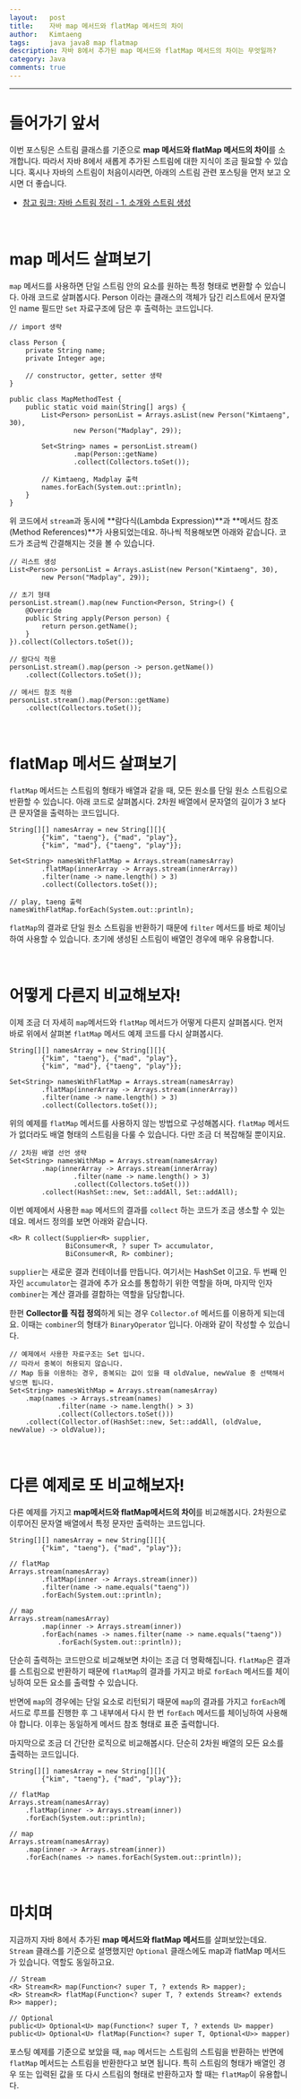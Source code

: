 ```yaml
---
layout:   post
title:    자바 map 메서드와 flatMap 메서드의 차이
author:   Kimtaeng
tags: 	  java java8 map flatmap
description: 자바 8에서 추가된 map 메서드와 flatMap 메서드의 차이는 무엇일까? 
category: Java
comments: true
---
```


<hr/>

# 들어가기 앞서

이번 포스팅은 스트림 클래스를 기준으로 **map 메서드와 flatMap 메서드의 차이**를 소개합니다. 따라서 자바 8에서 새롭게 추가된 스트림에 대한 지식이 
조금 필요할 수 있습니다. 혹시나 자바의 스트림이 처음이시라면, 아래의 스트림 관련 포스팅을 먼저 보고 오시면 더 좋습니다.

- <a href="/post/introduction-to-java-streams" target="_blank">참고 링크: 자바 스트림 정리 - 1. 소개와 스트림 생성</a>

<br/>

# map 메서드 살펴보기

```map``` 메서드를 사용하면 단일 스트림 안의 요소를 원하는 특정 형태로 변환할 수 있습니다. 
아래 코드로 살펴봅시다. Person 이라는 클래스의 객체가 담긴 리스트에서 문자열인 name 필드만
```Set``` 자료구조에 담은 후 출력하는 코드입니다.

<pre class="line-numbers"><code class="language-java" data-start="1">// import 생략

class Person {
    private String name;
    private Integer age;

    // constructor, getter, setter 생략
}

public class MapMethodTest {
    public static void main(String[] args) {
        List&lt;Person> personList = Arrays.asList(new Person("Kimtaeng", 30),
                new Person("Madplay", 29));

        Set&lt;String> names = personList.stream()
                .map(Person::getName)
                .collect(Collectors.toSet());

        // Kimtaeng, Madplay 출력
        names.forEach(System.out::println);
    }
}
</code></pre>

위 코드에서 ```stream```과 동시에 **람다식(Lambda Expression)**과 **메서드 참조(Method References)**가 사용되었는데요.
하나씩 적용해보면 아래와 같습니다. 코드가 조금씩 간결해지는 것을 볼 수 있습니다.

<pre class="line-numbers"><code class="language-java" data-start="1">// 리스트 생성
List&lt;Person> personList = Arrays.asList(new Person("Kimtaeng", 30),
        new Person("Madplay", 29));

// 초기 형태
personList.stream().map(new Function&lt;Person, String>() {
    @Override
    public String apply(Person person) {
        return person.getName();
    }
}).collect(Collectors.toSet());

// 람다식 적용
personList.stream().map(person -> person.getName())
    .collect(Collectors.toSet());
    
// 메서드 참조 적용
personList.stream().map(Person::getName)
    .collect(Collectors.toSet());
</code></pre>

<br/>

# flatMap 메서드 살펴보기

```flatMap``` 메서드는 스트림의 형태가 배열과 같을 때, 모든 원소를 단일 원소 스트림으로 반환할 수 있습니다.
아래 코드로 살펴봅시다. 2차원 배열에서 문자열의 길이가 3 보다 큰 문자열을 출력하는 코드입니다.

<pre class="line-numbers"><code class="language-java" data-start="1">String[][] namesArray = new String[][]{
        {"kim", "taeng"}, {"mad", "play"},
        {"kim", "mad"}, {"taeng", "play"}};
        
Set&lt;String> namesWithFlatMap = Arrays.stream(namesArray)
        .flatMap(innerArray -> Arrays.stream(innerArray))
        .filter(name -> name.length() > 3)
        .collect(Collectors.toSet());
        
// play, taeng 출력
namesWithFlatMap.forEach(System.out::println);
</code></pre>

```flatMap```의 결과로 단일 원소 스트림을 반환하기 때문에 ```filter``` 메서드를 바로 체이닝하여 사용할 수 있습니다.
초기에 생성된 스트림이 배열인 경우에 매우 유용합니다. 

<br/>


# 어떻게 다른지 비교해보자!

이제 조금 더 자세히 ```map```메서드와 ```flatMap``` 메서드가 어떻게 다른지 살펴봅시다.
먼저 바로 위에서 살펴본 ```flatMap``` 메서드 예제 코드를 다시 살펴봅시다.

<pre class="line-numbers"><code class="language-java" data-start="1">String[][] namesArray = new String[][]{
        {"kim", "taeng"}, {"mad", "play"},
        {"kim", "mad"}, {"taeng", "play"}};

Set&lt;String> namesWithFlatMap = Arrays.stream(namesArray)
        .flatMap(innerArray -> Arrays.stream(innerArray))
        .filter(name -> name.length() > 3)
        .collect(Collectors.toSet());
</code></pre>

위의 예제를 ```flatMap``` 메서드를 사용하지 않는 방법으로 구성해봅시다.
```flatMap``` 메서드가 없더라도 배열 형태의 스트림을 다룰 수 있습니다. 다만 조금 더 복잡해질 뿐이지요.

<pre class="line-numbers"><code class="language-java" data-start="1">// 2차원 배열 선언 생략
Set&lt;String> namesWithMap = Arrays.stream(namesArray)
        .map(innerArray -> Arrays.stream(innerArray)
                .filter(name -> name.length() > 3)
                .collect(Collectors.toSet()))
        .collect(HashSet::new, Set::addAll, Set::addAll);
</code></pre>

이번 예제에서 사용한  ```map``` 메서드의 결과를 ```collect``` 하는 코드가 조금 생소할 수 있는데요.
메서드 정의를 보면 아래와 같습니다.

<pre class="line-numbers"><code class="language-java" data-start="1">&lt;R> R collect(Supplier&lt;R> supplier,
              BiConsumer&lt;R, ? super T> accumulator,
              BiConsumer&lt;R, R> combiner);
</code></pre>

```supplier```는 새로운 결과 컨테이너를 만듭니다. 여기서는 HashSet 이고요. 두 번째 인자인 ```accumulator```는
결과에 추가 요소를 통합하기 위한 역할을 하며, 마지막 인자 ```combiner```는 계산 결과를 결합하는 역할을 담당합니다.

한편 **Collector를 직접 정의**하게 되는 경우 ```Collector.of``` 메서드를 이용하게 되는데요. 
이때는 ```combiner```의 형태가 ```BinaryOperator``` 입니다. 아래와 같이 작성할 수 있습니다.

<pre class="line-numbers"><code class="language-java" data-start="1">// 예제에서 사용한 자료구조는 Set 입니다. 
// 따라서 중복이 허용되지 않습니다.
// Map 등을 이용하는 경우, 중복되는 값이 있을 때 oldValue, newValue 중 선택해서 넣으면 됩니다.
Set&lt;String> namesWithMap = Arrays.stream(namesArray)
    .map(names -> Arrays.stream(names)
            .filter(name -> name.length() > 3)
            .collect(Collectors.toSet()))
    .collect(Collector.of(HashSet::new, Set::addAll, (oldValue, newValue) -> oldValue));
</code></pre>

<br/>

# 다른 예제로 또 비교해보자!

다른 예제를 가지고 **map메서드와 flatMap메서드의 차이**를 비교해봅시다. 2차원으로 이루어진 문자열 배열에서 특정 문자만 출력하는 코드입니다.

<pre class="line-numbers"><code class="language-java" data-start="1">String[][] namesArray = new String[][]{
        {"kim", "taeng"}, {"mad", "play"}};

// flatMap
Arrays.stream(namesArray)
        .flatMap(inner -> Arrays.stream(inner))
        .filter(name -> name.equals("taeng"))
        .forEach(System.out::println);

// map
Arrays.stream(namesArray)
        .map(inner -> Arrays.stream(inner))
        .forEach(names -> names.filter(name -> name.equals("taeng"))
            .forEach(System.out::println));
</code></pre>

단순히 출력하는 코드만으로 비교해보면 차이는 조금 더 명확해집니다. ```flatMap```은 결과를 스트림으로 반환하기 때문에
```flatMap```의 결과를 가지고 바로 ```forEach``` 메서드를 체이닝하여 모든 요소를 출력할 수 있습니다.

반면에 ```map```의 경우에는 단일 요소로 리턴되기 때문에 ```map```의 결과를 가지고 ```forEach```메서드로 루프를 진행한 후
그 내부에서 다시 한 번 ```forEach``` 메서드를 체이닝하여 사용해야 합니다. 이후는 동일하게 메서드 참조 형태로 표준 출력합니다.

마지막으로 조금 더 간단한 로직으로 비교해봅시다. 단순히 2차원 배열의 모든 요소를 출력하는 코드입니다.

<pre class="line-numbers"><code class="language-java" data-start="1">String[][] namesArray = new String[][]{
        {"kim", "taeng"}, {"mad", "play"}};

// flatMap
Arrays.stream(namesArray)
    .flatMap(inner -> Arrays.stream(inner))
    .forEach(System.out::println);

// map
Arrays.stream(namesArray)
    .map(inner -> Arrays.stream(inner))
    .forEach(names -> names.forEach(System.out::println));
</code></pre>

<br/>

# 마치며

지금까지 자바 8에서 추가된 **map 메서드와 flatMap 메서드**를 살펴보았는데요. ```Stream``` 클래스를 기준으로 설명했지만
```Optional``` 클래스에도 map과 flatMap 메서드가 있습니다. 역할도 동일하고요. 

<pre class="line-numbers"><code class="language-java" data-start="1">// Stream
&lt;R> Stream&lt;R> map(Function&lt;? super T, ? extends R> mapper);
&lt;R> Stream&lt;R> flatMap(Function&lt;? super T, ? extends Stream&lt;? extends R>> mapper);

// Optional
public&lt;U> Optional&lt;U> map(Function&lt;? super T, ? extends U> mapper)
public&lt;U> Optional&lt;U> flatMap(Function&lt;? super T, Optional&lt;U>> mapper)
</code></pre>

포스팅 예제를 기준으로 보았을 때, ```map``` 메서드는 스트림의 스트림을 반환하는 반면에
```flatMap``` 메서드는 스트림을 반환한다고 보면 됩니다. 특히 스트림의 형태가 배열인 경우 또는 입력된 값을
또 다시 스트림의 형태로 반환하고자 할 때는 ```flatMap```이 유용합니다.